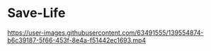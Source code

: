 # Save-Life

https://user-images.githubusercontent.com/63491555/139554874-b6c39187-5f66-453f-8e4a-f51442ec1693.mp4

